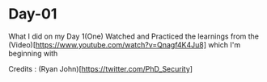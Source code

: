 # Day-01
What I did on my Day 1(One)
Watched and Practiced the learnings from the (Video)[https://www.youtube.com/watch?v=Qnagf4K4Ju8] which I'm beginning with


Credits : (Ryan John)[https://twitter.com/PhD_Security]
